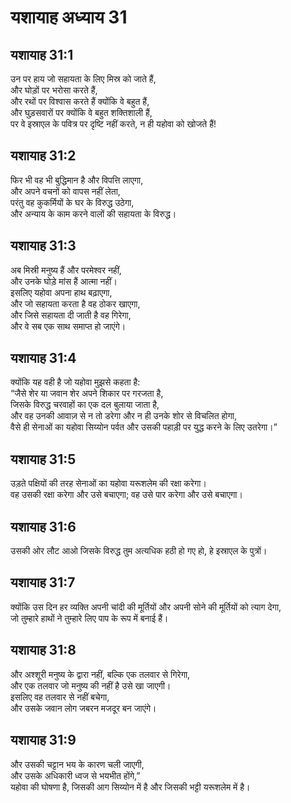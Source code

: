 # यशायाह अध्याय 31

## यशायाह 31:1  
उन पर हाय जो सहायता के लिए मिस्र को जाते हैं,  
और घोड़ों पर भरोसा करते हैं,  
और रथों पर विश्वास करते हैं क्योंकि वे बहुत हैं,  
और घुड़सवारों पर क्योंकि वे बहुत शक्तिशाली हैं,  
पर वे इस्राएल के पवित्र पर दृष्टि नहीं करते, न ही यहोवा को खोजते हैं!

## यशायाह 31:2  
फिर भी वह भी बुद्धिमान है और विपत्ति लाएगा,  
और अपने वचनों को वापस नहीं लेता,  
परंतु वह कुकर्मियों के घर के विरुद्ध उठेगा,  
और अन्याय के काम करने वालों की सहायता के विरुद्ध।

## यशायाह 31:3  
अब मिस्री मनुष्य हैं और परमेश्वर नहीं,  
और उनके घोड़े मांस हैं आत्मा नहीं।  
इसलिए यहोवा अपना हाथ बढ़ाएगा,  
और जो सहायता करता है वह ठोकर खाएगा,  
और जिसे सहायता दी जाती है वह गिरेगा,  
और वे सब एक साथ समाप्त हो जाएंगे।

## यशायाह 31:4  
क्योंकि यह वही है जो यहोवा मुझसे कहता है:  
“जैसे शेर या जवान शेर अपने शिकार पर गरजता है,  
जिसके विरुद्ध चरवाहों का एक दल बुलाया जाता है,  
और वह उनकी आवाज़ से न तो डरेगा और न ही उनके शोर से विचलित होगा,  
वैसे ही सेनाओं का यहोवा सिय्योन पर्वत और उसकी पहाड़ी पर युद्ध करने के लिए उतरेगा।”

## यशायाह 31:5  
उड़ते पक्षियों की तरह सेनाओं का यहोवा यरूशलेम की रक्षा करेगा।  
वह उसकी रक्षा करेगा और उसे बचाएगा; वह उसे पार करेगा और उसे बचाएगा।

## यशायाह 31:6  
उसकी ओर लौट आओ जिसके विरुद्ध तुम अत्यधिक हठी हो गए हो, हे इस्राएल के पुत्रों।

## यशायाह 31:7  
क्योंकि उस दिन हर व्यक्ति अपनी चांदी की मूर्तियों और अपनी सोने की मूर्तियों को त्याग देगा,  
जो तुम्हारे हाथों ने तुम्हारे लिए पाप के रूप में बनाई हैं।

## यशायाह 31:8  
और अश्शूरी मनुष्य के द्वारा नहीं, बल्कि एक तलवार से गिरेगा,  
और एक तलवार जो मनुष्य की नहीं है उसे खा जाएगी।  
इसलिए वह तलवार से नहीं बचेगा,  
और उसके जवान लोग जबरन मजदूर बन जाएंगे।

## यशायाह 31:9  
और उसकी चट्टान भय के कारण चली जाएगी,  
और उसके अधिकारी ध्वज से भयभीत होंगे,”  
यहोवा की घोषणा है, जिसकी आग सिय्योन में है और जिसकी भट्टी यरूशलेम में है।
